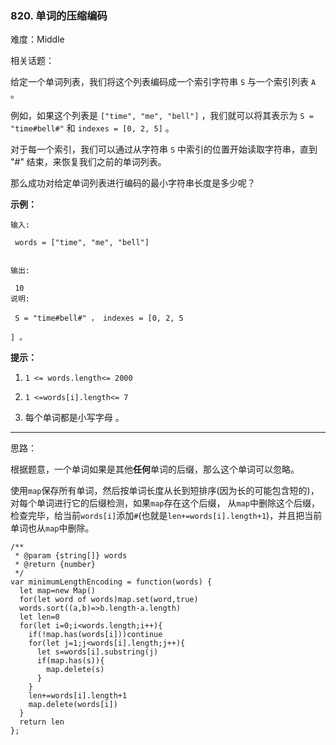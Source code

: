 ### 820. 单词的压缩编码

难度：Middle

相关话题：

给定一个单词列表，我们将这个列表编码成一个索引字符串 `S` 与一个索引列表  `A` 。



例如，如果这个列表是  `["time", "me", "bell"]` ，我们就可以将其表示为  `S = "time#bell#"`  和  `indexes = [0, 2, 5]` 。



对于每一个索引，我们可以通过从字符串  `S` 中索引的位置开始读取字符串，直到 "#" 结束，来恢复我们之前的单词列表。



那么成功对给定单词列表进行编码的最小字符串长度是多少呢？







**示例：** 



```
输入:

 words = ["time", "me", "bell"]


输出:

 10
说明:

 S = "time#bell#" ， indexes = [0, 2, 5

] 。
```






**提示：** 




1.  `1 <= words.length<= 2000` 

2.  `1 <=words[i].length<= 7` 

3. 每个单词都是小写字母 。






-----

思路：

根据题意，一个单词如果是其他**任何**单词的后缀，那么这个单词可以忽略。

使用`map`保存所有单词，然后按单词长度从长到短排序(因为长的可能包含短的)，对每个单词进行它的后缀检测，如果`map`存在这个后缀，
从`map`中删除这个后缀，检查完毕，给当前`words[i]`添加`#`(也就是`len+=words[i].length+1`)，并且把当前单词也从`map`中删除。
```
/**
 * @param {string[]} words
 * @return {number}
 */
var minimumLengthEncoding = function(words) {
  let map=new Map()
  for(let word of words)map.set(word,true)
  words.sort((a,b)=>b.length-a.length)
  let len=0
  for(let i=0;i<words.length;i++){
    if(!map.has(words[i]))continue
    for(let j=1;j<words[i].length;j++){
      let s=words[i].substring(j)
      if(map.has(s)){
        map.delete(s)
      }
    }
    len+=words[i].length+1
    map.delete(words[i])
  }
  return len
};
```

